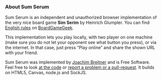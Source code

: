 ### About Sum Serum

Sum Serum is an independent and unauthorized browser implementation of
the very nice board game **Sim
Serim**
by Heinrich Glumpler. You can find [English
rules](http://boardgamegeek.com/filepage/39765/sim-serim-english-rules)
on [BoardGameGeek](http://boardgamegeek.com/boardgame/30046/sim-serim).

This implementation lets you play locally, with two player on one
machine (make sure you do not let your opponent see what button you
press), or via the internet. In that case, just press “Play online” and
share the shown URL with your friend.

Sum Serum was implemented by [Joachim
Breitner](http://www.joachim-breitner.de/) and is Free Software. Feel
free to look [at the code](http://git.nomeata.de/?p=sumserum.git) or
[report a problem or a
pull-request](https://github.com/nomeata/sumserum/issues). It builds on
HTML5, Canvas, node.js and SockJS.
